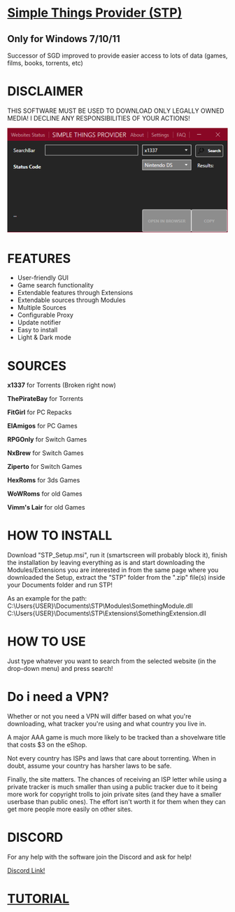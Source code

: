 # [Simple Things Provider (STP)](https://github.com/Backend2121/SimpleThingsProvider/releases/latest)
## Only for Windows 7/10/11
Successor of SGD improved to provide easier access to lots of data (games, films, books, torrents, etc)

# DISCLAIMER
THIS SOFTWARE MUST BE USED TO DOWNLOAD ONLY LEGALLY OWNED MEDIA! I DECLINE ANY RESPONSIBILITIES OF YOUR ACTIONS!

![alt text](https://github.com/Backend2121/SimpleThingsProvider/blob/master/TorrentScraper/preview.png?raw=true)


# FEATURES
* User-friendly GUI
* Game search functionality
* Extendable features through Extensions
* Extendable sources through Modules
* Multiple Sources
* Configurable Proxy
* Update notifier
* Easy to install
* Light & Dark mode

# SOURCES
**x1337** for Torrents (Broken right now)

**ThePirateBay** for Torrents

**FitGirl** for PC Repacks

**ElAmigos** for PC Games

**RPGOnly** for Switch Games

**NxBrew** for Switch Games

**Ziperto** for Switch Games

**HexRoms** for 3ds Games

**WoWRoms** for old Games

**Vimm's Lair** for old Games

# HOW TO INSTALL
Download "STP_Setup.msi", run it (smartscreen will probably block it), finish the installation by leaving everything as is and start downloading the Modules/Extensions you are interested in from the same page where you downloaded the Setup, extract the "STP" folder from the ".zip" file(s) inside your Documents folder and run STP!

As an example for the path:
C:\Users\{USER}\Documents\STP\Modules\SomethingModule.dll
C:\Users\{USER}\Documents\STP\Extensions\SomethingExtension.dll

# HOW TO USE
Just type whatever you want to search from the selected website (in the drop-down menu) and press search!

# Do i need a VPN?

Whether or not you need a VPN will differ based on what you're downloading, what tracker you're using and what country you live in.

A major AAA game is much more likely to be tracked than a shovelware title that costs $3 on the eShop.

Not every country has ISPs and laws that care about torrenting. When in doubt, assume your country has harsher laws to be safe.

Finally, the site matters. The chances of receiving an ISP letter while using a private tracker is much smaller than using a public tracker due to it being more work for copyright trolls to join private sites (and they have a smaller userbase than public ones). The effort isn't worth it for them when they can get more people more easily on other sites.

# DISCORD
For any help with the software join the Discord and ask for help!

[Discord Link!](https://discord.com/invite/vBkxx7rR)

# [TUTORIAL](https://youtu.be/49bENmhpf_s)
